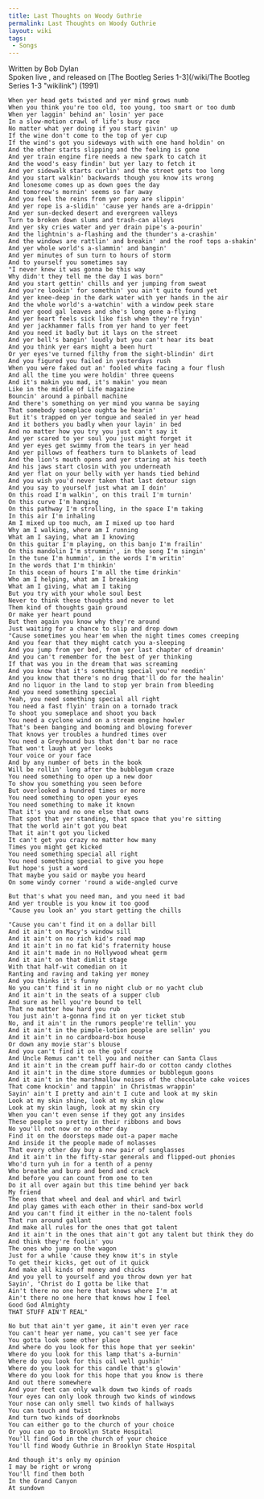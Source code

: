 ```yaml
---
title: Last Thoughts on Woody Guthrie
permalink: Last Thoughts on Woody Guthrie
layout: wiki
tags:
 - Songs
---
```


Written by Bob Dylan  
Spoken live , and released on [The Bootleg Series
1-3](/wiki/The Bootleg Series 1-3 "wikilink") (1991)  

    When yer head gets twisted and yer mind grows numb
    When you think you're too old, too young, too smart or too dumb
    When yer laggin' behind an' losin' yer pace
    In a slow-motion crawl of life's busy race
    No matter what yer doing if you start givin' up
    If the wine don't come to the top of yer cup
    If the wind's got you sideways with with one hand holdin' on
    And the other starts slipping and the feeling is gone
    And yer train engine fire needs a new spark to catch it
    And the wood's easy findin' but yer lazy to fetch it
    And yer sidewalk starts curlin' and the street gets too long
    And you start walkin' backwards though you know its wrong
    And lonesome comes up as down goes the day
    And tomorrow's mornin' seems so far away
    And you feel the reins from yer pony are slippin'
    And yer rope is a-slidin' 'cause yer hands are a-drippin'
    And yer sun-decked desert and evergreen valleys
    Turn to broken down slums and trash-can alleys
    And yer sky cries water and yer drain pipe's a-pourin'
    And the lightnin's a-flashing and the thunder's a-crashin'
    And the windows are rattlin' and breakin' and the roof tops a-shakin'
    And yer whole world's a-slammin' and bangin'
    And yer minutes of sun turn to hours of storm
    And to yourself you sometimes say
    "I never knew it was gonna be this way
    Why didn't they tell me the day I was born"
    And you start gettin' chills and yer jumping from sweat
    And you're lookin' for somethin' you ain't quite found yet
    And yer knee-deep in the dark water with yer hands in the air
    And the whole world's a-watchin' with a window peek stare
    And yer good gal leaves and she's long gone a-flying
    And yer heart feels sick like fish when they're fryin'
    And yer jackhammer falls from yer hand to yer feet
    And you need it badly but it lays on the street
    And yer bell's bangin' loudly but you can't hear its beat
    And you think yer ears might a been hurt
    Or yer eyes've turned filthy from the sight-blindin' dirt
    And you figured you failed in yesterdays rush
    When you were faked out an' fooled white facing a four flush
    And all the time you were holdin' three queens
    And it's makin you mad, it's makin' you mean
    Like in the middle of Life magazine
    Bouncin' around a pinball machine
    And there's something on yer mind you wanna be saying
    That somebody someplace oughta be hearin'
    But it's trapped on yer tongue and sealed in yer head
    And it bothers you badly when your layin' in bed
    And no matter how you try you just can't say it
    And yer scared to yer soul you just might forget it
    And yer eyes get swimmy from the tears in yer head
    And yer pillows of feathers turn to blankets of lead
    And the lion's mouth opens and yer staring at his teeth
    And his jaws start closin with you underneath
    And yer flat on your belly with yer hands tied behind
    And you wish you'd never taken that last detour sign
    And you say to yourself just what am I doin'
    On this road I'm walkin', on this trail I'm turnin'
    On this curve I'm hanging
    On this pathway I'm strolling, in the space I'm taking
    In this air I'm inhaling
    Am I mixed up too much, am I mixed up too hard
    Why am I walking, where am I running
    What am I saying, what am I knowing
    On this guitar I'm playing, on this banjo I'm frailin'
    On this mandolin I'm strummin', in the song I'm singin'
    In the tune I'm hummin', in the words I'm writin'
    In the words that I'm thinkin'
    In this ocean of hours I'm all the time drinkin'
    Who am I helping, what am I breaking
    What am I giving, what am I taking
    But you try with your whole soul best
    Never to think these thoughts and never to let
    Them kind of thoughts gain ground
    Or make yer heart pound
    But then again you know why they're around
    Just waiting for a chance to slip and drop down
    "Cause sometimes you hear'em when the night times comes creeping
    And you fear that they might catch you a-sleeping
    And you jump from yer bed, from yer last chapter of dreamin'
    And you can't remember for the best of yer thinking
    If that was you in the dream that was screaming
    And you know that it's something special you're needin'
    And you know that there's no drug that'll do for the healin'
    And no liquor in the land to stop yer brain from bleeding
    And you need something special
    Yeah, you need something special all right
    You need a fast flyin' train on a tornado track
    To shoot you someplace and shoot you back
    You need a cyclone wind on a stream engine howler
    That's been banging and booming and blowing forever
    That knows yer troubles a hundred times over
    You need a Greyhound bus that don't bar no race
    That won't laugh at yer looks
    Your voice or your face
    And by any number of bets in the book
    Will be rollin' long after the bubblegum craze
    You need something to open up a new door
    To show you something you seen before
    But overlooked a hundred times or more
    You need something to open your eyes
    You need something to make it known
    That it's you and no one else that owns
    That spot that yer standing, that space that you're sitting
    That the world ain't got you beat
    That it ain't got you licked
    It can't get you crazy no matter how many
    Times you might get kicked
    You need something special all right
    You need something special to give you hope
    But hope's just a word
    That maybe you said or maybe you heard
    On some windy corner 'round a wide-angled curve

    But that's what you need man, and you need it bad
    And yer trouble is you know it too good
    "Cause you look an' you start getting the chills

    "Cause you can't find it on a dollar bill
    And it ain't on Macy's window sill
    And it ain't on no rich kid's road map
    And it ain't in no fat kid's fraternity house
    And it ain't made in no Hollywood wheat germ
    And it ain't on that dimlit stage
    With that half-wit comedian on it
    Ranting and raving and taking yer money
    And you thinks it's funny
    No you can't find it in no night club or no yacht club
    And it ain't in the seats of a supper club
    And sure as hell you're bound to tell
    That no matter how hard you rub
    You just ain't a-gonna find it on yer ticket stub
    No, and it ain't in the rumors people're tellin' you
    And it ain't in the pimple-lotion people are sellin' you
    And it ain't in no cardboard-box house
    Or down any movie star's blouse
    And you can't find it on the golf course
    And Uncle Remus can't tell you and neither can Santa Claus
    And it ain't in the cream puff hair-do or cotton candy clothes
    And it ain't in the dime store dummies or bubblegum goons
    And it ain't in the marshmallow noises of the chocolate cake voices
    That come knockin' and tappin' in Christmas wrappin'
    Sayin' ain't I pretty and ain't I cute and look at my skin
    Look at my skin shine, look at my skin glow
    Look at my skin laugh, look at my skin cry
    When you can't even sense if they got any insides
    These people so pretty in their ribbons and bows
    No you'll not now or no other day
    Find it on the doorsteps made out-a paper mache
    And inside it the people made of molasses
    That every other day buy a new pair of sunglasses
    And it ain't in the fifty-star generals and flipped-out phonies
    Who'd turn yuh in for a tenth of a penny
    Who breathe and burp and bend and crack
    And before you can count from one to ten
    Do it all over again but this time behind yer back
    My friend
    The ones that wheel and deal and whirl and twirl
    And play games with each other in their sand-box world
    And you can't find it either in the no-talent fools
    That run around gallant
    And make all rules for the ones that got talent
    And it ain't in the ones that ain't got any talent but think they do
    And think they're foolin' you
    The ones who jump on the wagon
    Just for a while 'cause they know it's in style
    To get their kicks, get out of it quick
    And make all kinds of money and chicks
    And you yell to yourself and you throw down yer hat
    Sayin', "Christ do I gotta be like that
    Ain't there no one here that knows where I'm at
    Ain't there no one here that knows how I feel
    Good God Almighty
    THAT STUFF AIN'T REAL"

    No but that ain't yer game, it ain't even yer race
    You can't hear yer name, you can't see yer face
    You gotta look some other place
    And where do you look for this hope that yer seekin'
    Where do you look for this lamp that's a-burnin'
    Where do you look for this oil well gushin'
    Where do you look for this candle that's glowin'
    Where do you look for this hope that you know is there
    And out there somewhere
    And your feet can only walk down two kinds of roads
    Your eyes can only look through two kinds of windows
    Your nose can only smell two kinds of hallways
    You can touch and twist
    And turn two kinds of doorknobs
    You can either go to the church of your choice
    Or you can go to Brooklyn State Hospital
    You'll find God in the church of your choice
    You'll find Woody Guthrie in Brooklyn State Hospital

    And though it's only my opinion
    I may be right or wrong
    You'll find them both
    In the Grand Canyon
    At sundown
